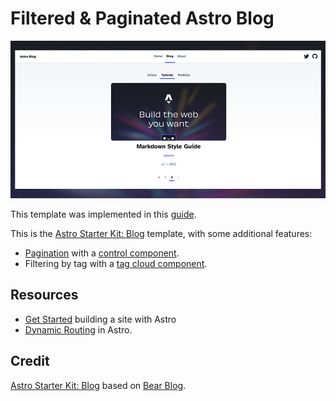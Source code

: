# Filtered & Paginated Astro Blog

![blog](./cover.jpg)  

This template was implemented in this [guide](https://rainrain.io/blog/dynamic-routes).

This is the [Astro Starter Kit: Blog](https://github.com/withastro/astro/tree/main/examples/blog) template,
with some additional features:

- [Pagination](src/pages/blog/[...filter]/[...page].astro) with a [control component](src/components/Pagination.astro).
- Filtering by tag with a [tag cloud component](src/components/Filtering.astro).

## Resources

- [Get Started](https://docs.astro.build/getting-started/) building a site with Astro
- [Dynamic Routing](https://docs.astro.build/guides/routing/) in Astro.

## Credit

[Astro Starter Kit: Blog](https://github.com/withastro/astro/tree/main/examples/blog) based on [Bear Blog](https://github.com/HermanMartinus/bearblog/).
